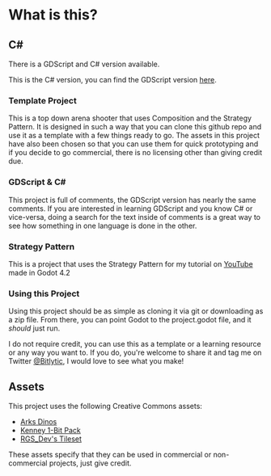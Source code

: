 # What is this?

## C#
There is a GDScript and C# version available.

This is the C# version, you can find the GDScript version [here](https://github.com/Bitlytic/Strategy-GDScript).

### Template Project
This is a top down arena shooter that uses Composition and the Strategy Pattern. It is designed in such a way that you can clone this github repo and use it as a template with a few things ready to go. The assets in this project have also been chosen so that you can use them for quick prototyping and if you decide to go commercial, there is no licensing other than giving credit due.


### GDScript & C#
This project is full of comments, the GDScript version has nearly the same comments. If you are interested in learning GDScript and you know C# or vice-versa, doing a search for the text inside of comments is a great way to see how something in one language is done in the other.

### Strategy Pattern
This is a project that uses the Strategy Pattern for my tutorial on [YouTube](www.youtube.com/bitlytic) made in Godot 4.2


### Using this Project

Using this project should be as simple as cloning it via git or downloading as a zip file. From there, you can point Godot to the project.godot file, and it _should_ just run.

I do not require credit, you can use this as a template or a learning resource or any way you want to. If you do, you're welcome to share it and tag me on Twitter [@Bitlytic](www.twitter.com/bitlytic), I would love to see what you make!


## Assets

This project uses the following Creative Commons assets:
- [Arks Dinos](https://arks.itch.io/dino-characters)
- [Kenney 1-Bit Pack](https://kenney.nl/assets/1-bit-pack)
- [RGS_Dev's Tileset](https://rgsdev.itch.io/free-cc0-top-down-tileset-template-pixel-art)

These assets specify that they can be used in commercial or non-commercial projects, just give credit.
